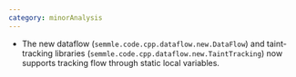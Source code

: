 ```yaml
---
category: minorAnalysis
---
```

* The new dataflow (`semmle.code.cpp.dataflow.new.DataFlow`) and taint-tracking libraries (`semmle.code.cpp.dataflow.new.TaintTracking`) now supports tracking flow through static local variables.
